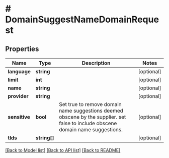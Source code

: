 # # DomainSuggestNameDomainRequest

## Properties

Name | Type | Description | Notes
------------ | ------------- | ------------- | -------------
**language** | **string** |  | [optional]
**limit** | **int** |  | [optional]
**name** | **string** |  | [optional]
**provider** | **string** |  | [optional]
**sensitive** | **bool** | Set true to remove domain name suggestions deemed obscene by the supplier. set false to include obscene domain name suggestions. | [optional]
**tlds** | **string[]** |  | [optional]

[[Back to Model list]](../../README.md#models) [[Back to API list]](../../README.md#endpoints) [[Back to README]](../../README.md)
